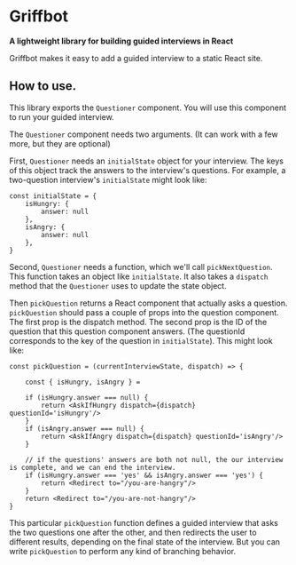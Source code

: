 # Griffbot

**A lightweight library for building guided interviews in React**

Griffbot makes it easy to add a guided interview to a static React site.

## How to use.

This library exports the `Questioner` component. You will use this component to run your guided interview.

The `Questioner` component needs two arguments. (It can work with a few more, but they are optional)

First, `Questioner` needs an `initialState` object for your interview. The keys of this object track the answers to the interview's questions. For example, a two-question interview's `initialState` might look like:

```
const initialState = {
    isHungry: {
        answer: null
    },
    isAngry: {
        answer: null
    },
}
```

Second, `Questioner` needs a function, which we'll call `pickNextQuestion`. This function takes an object like `initialState`. It also takes a `dispatch` method that the `Questioner` uses to update the state object.

Then `pickQuestion` returns a React component that actually asks a question. `pickQuestion` should pass a couple of props into the question component. The first prop is the dispatch method. The second prop is the ID of the question that this question component answers. (The questionId corresponds to the key of the question in `initialState`). This might look like:

```
const pickQuestion = (currentInterviewState, dispatch) => {

    const { isHungry, isAngry } =

    if (isHungry.answer === null) {
        return <AskIfHungry dispatch={dispatch} questionId='isHungry'/>
    }
    if (isAngry.answer === null) {
        return <AskIfAngry dispatch={dispatch} questionId='isAngry'/>
    }

    // if the questions' answers are both not null, the our interview is complete, and we can end the interview.
    if (isHungry.answer === 'yes' && isAngry.answer === 'yes') {
        return <Redirect to="/you-are-hangry"/>
    }
    return <Redirect to="/you-are-not-hangry"/>
}
```

This particular `pickQuestion` function defines a guided interview that asks the two questions one after the other, and then redirects the user to different results, depending on the final state of the interview. But you can write `pickQuestion` to perform any kind of branching behavior.
